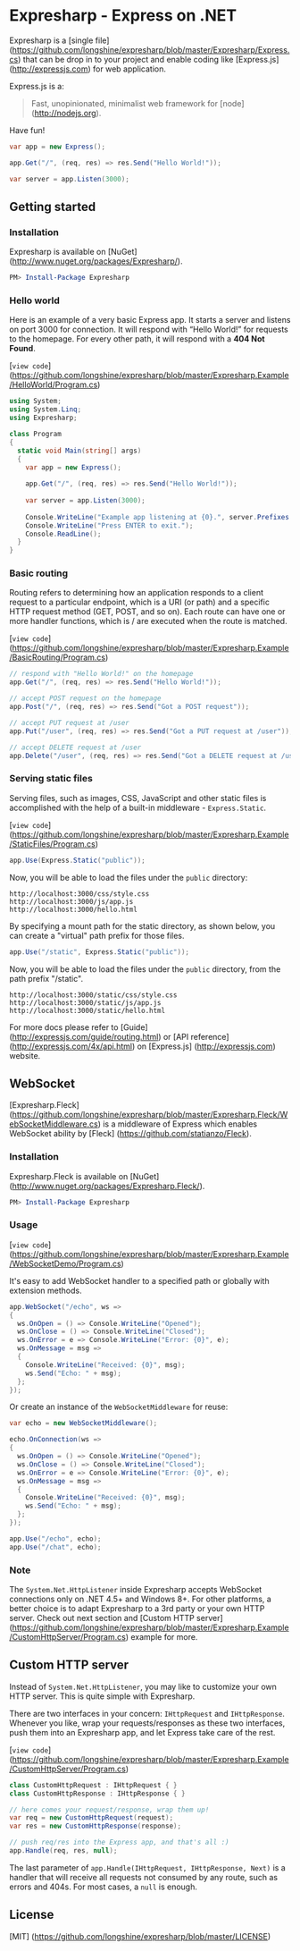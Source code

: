 # Expresharp - Express on .NET

Expresharp is a [single file] (https://github.com/longshine/expresharp/blob/master/Expresharp/Express.cs)
that can be drop in to your project and enable coding like [Express.js] (http://expressjs.com) for web application.

Express.js is a:

> Fast, unopinionated, minimalist web framework for [node] (http://nodejs.org).

Have fun!

```csharp
var app = new Express();

app.Get("/", (req, res) => res.Send("Hello World!"));

var server = app.Listen(3000);
```

## Getting started

### Installation

Expresharp is available on [NuGet] (http://www.nuget.org/packages/Expresharp/).

```powershell
PM> Install-Package Expresharp
```

### Hello world

Here is an example of a very basic Express app.
It starts a server and listens on port 3000 for connection.
It will respond with “Hello World!” for requests to the homepage.
For every other path, it will respond with a **404 Not Found**.

[`view code`] (https://github.com/longshine/expresharp/blob/master/Expresharp.Example/HelloWorld/Program.cs)

```csharp
using System;
using System.Linq;
using Expresharp;

class Program
{
  static void Main(string[] args)
  {
    var app = new Express();
    
    app.Get("/", (req, res) => res.Send("Hello World!"));
    
    var server = app.Listen(3000);
    
    Console.WriteLine("Example app listening at {0}.", server.Prefixes.First());
    Console.WriteLine("Press ENTER to exit.");
    Console.ReadLine();
  }
}
```

### Basic routing

Routing refers to determining how an application responds to a client request
to a particular endpoint, which is a URI (or path) and a specific HTTP request
method (GET, POST, and so on).
Each route can have one or more handler functions, which is / are executed
when the route is matched.

[`view code`] (https://github.com/longshine/expresharp/blob/master/Expresharp.Example/BasicRouting/Program.cs)

```csharp
// respond with "Hello World!" on the homepage
app.Get("/", (req, res) => res.Send("Hello World!"));

// accept POST request on the homepage
app.Post("/", (req, res) => res.Send("Got a POST request"));

// accept PUT request at /user
app.Put("/user", (req, res) => res.Send("Got a PUT request at /user"));

// accept DELETE request at /user
app.Delete("/user", (req, res) => res.Send("Got a DELETE request at /user"));
```

### Serving static files

Serving files, such as images, CSS, JavaScript and other static files
is accomplished with the help of a built-in middleware - `Express.Static`.

[`view code`] (https://github.com/longshine/expresharp/blob/master/Expresharp.Example/StaticFiles/Program.cs)

```csharp
app.Use(Express.Static("public"));
```

Now, you will be able to load the files under the `public` directory:

```
http://localhost:3000/css/style.css
http://localhost:3000/js/app.js
http://localhost:3000/hello.html
```

By specifying a mount path for the static directory, as shown below,
you can create a "virtual" path prefix for those files.

```csharp
app.Use("/static", Express.Static("public"));
```

Now, you will be able to load the files under the `public` directory,
from the path prefix "/static".

```
http://localhost:3000/static/css/style.css
http://localhost:3000/static/js/app.js
http://localhost:3000/static/hello.html
```

For more docs please refer to [Guide] (http://expressjs.com/guide/routing.html)
or [API reference] (http://expressjs.com/4x/api.html)
on [Express.js] (http://expressjs.com) website.

## WebSocket

[Expresharp.Fleck] (https://github.com/longshine/expresharp/blob/master/Expresharp.Fleck/WebSocketMiddleware.cs)
is a middleware of Express which enables WebSocket ability by [Fleck] (https://github.com/statianzo/Fleck).

### Installation

Expresharp.Fleck is available on [NuGet] (http://www.nuget.org/packages/Expresharp.Fleck/).

```powershell
PM> Install-Package Expresharp
```

### Usage

[`view code`] (https://github.com/longshine/expresharp/blob/master/Expresharp.Example/WebSocketDemo/Program.cs)

It's easy to add WebSocket handler to a specified path or globally with extension methods.

```csharp
app.WebSocket("/echo", ws =>
{
  ws.OnOpen = () => Console.WriteLine("Opened");
  ws.OnClose = () => Console.WriteLine("Closed");
  ws.OnError = e => Console.WriteLine("Error: {0}", e);
  ws.OnMessage = msg =>
  {
    Console.WriteLine("Received: {0}", msg);
    ws.Send("Echo: " + msg);
  };
});
```

Or create an instance of the `WebSocketMiddleware` for reuse:

```csharp
var echo = new WebSocketMiddleware();

echo.OnConnection(ws =>
{
  ws.OnOpen = () => Console.WriteLine("Opened");
  ws.OnClose = () => Console.WriteLine("Closed");
  ws.OnError = e => Console.WriteLine("Error: {0}", e);
  ws.OnMessage = msg =>
  {
    Console.WriteLine("Received: {0}", msg);
    ws.Send("Echo: " + msg);
  };
});

app.Use("/echo", echo);
app.Use("/chat", echo);
```

### Note

The `System.Net.HttpListener` inside Expresharp accepts WebSocket connections
only on .NET 4.5+ and Windows 8+. For other platforms, a better choice
is to adapt Expresharp to a 3rd party or your own HTTP server.
Check out next section and [Custom HTTP server]
(https://github.com/longshine/expresharp/blob/master/Expresharp.Example/CustomHttpServer/Program.cs)
example for more.

## Custom HTTP server

Instead of `System.Net.HttpListener`, you may like to customize your
own HTTP server. This is quite simple with Expresharp.

There are two interfaces in your concern: `IHttpRequest` and `IHttpResponse`.
Whenever you like, wrap your requests/responses as these two interfaces,
push them into an Expresharp app, and let Express take care of the rest.

[`view code`] (https://github.com/longshine/expresharp/blob/master/Expresharp.Example/CustomHttpServer/Program.cs)

```csharp
class CustomHttpRequest : IHttpRequest { }
class CustomHttpResponse : IHttpResponse { }

// here comes your request/response, wrap them up!
var req = new CustomHttpRequest(request);
var res = new CustomHttpResponse(response);

// push req/res into the Express app, and that's all :)
app.Handle(req, res, null);
```

The last parameter of `app.Handle(IHttpRequest, IHttpResponse, Next)`
is a handler that will receive all requests not consumed by any route,
such as errors and 404s. For most cases, a `null` is enough.

## License

[MIT] (https://github.com/longshine/expresharp/blob/master/LICENSE)

